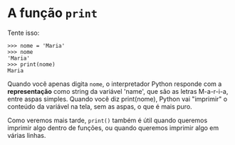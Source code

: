 # A função `print`

Tente isso:
```
>>> nome = 'Maria'
>>> nome
'Maria'
>>> print(nome)
Maria
```

Quando você apenas digita ``nome``, o interpretador Python responde com a __representação__ como string da variável 'name', que são as letras M-a-r-i-a, entre aspas simples. Quando você diz print(nome), Python vai "imprimir" o conteúdo da variável na tela, sem as aspas, o que é mais puro.

Como veremos mais tarde, `print()` também é útil quando queremos imprimir algo dentro de funções, ou quando queremos imprimir algo em várias linhas.
